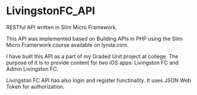 # LivingstonFC_API
RESTful API written in Slim Micro Framework.

This API was implemented based on Building APIs in PHP using the Slim Micro Framerwork course available on lynda.com. 

I have built this API as a part of my Graded Unit project at college. The purpose of it is to provide content for two iOS apps: Livingston FC and Admin Livingston FC.

Livingston FC API has also login and register functinality. It uses JSON Web Token for authorization.
